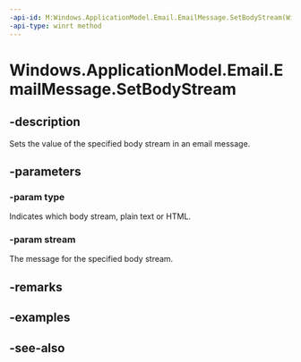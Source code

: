 ----api-id: M:Windows.ApplicationModel.Email.EmailMessage.SetBodyStream(Windows.ApplicationModel.Email.EmailMessageBodyKind,Windows.Storage.Streams.IRandomAccessStreamReference)
-api-type: winrt method
---<!-- Method syntaxpublic void SetBodyStream(Windows.ApplicationModel.Email.EmailMessageBodyKind type, Windows.Storage.Streams.IRandomAccessStreamReference stream)--># Windows.ApplicationModel.Email.EmailMessage.SetBodyStream## -descriptionSets the value of the specified body stream in an email message.## -parameters### -param typeIndicates which body stream, plain text or HTML.### -param streamThe message for the specified body stream.## -remarks## -examples## -see-also